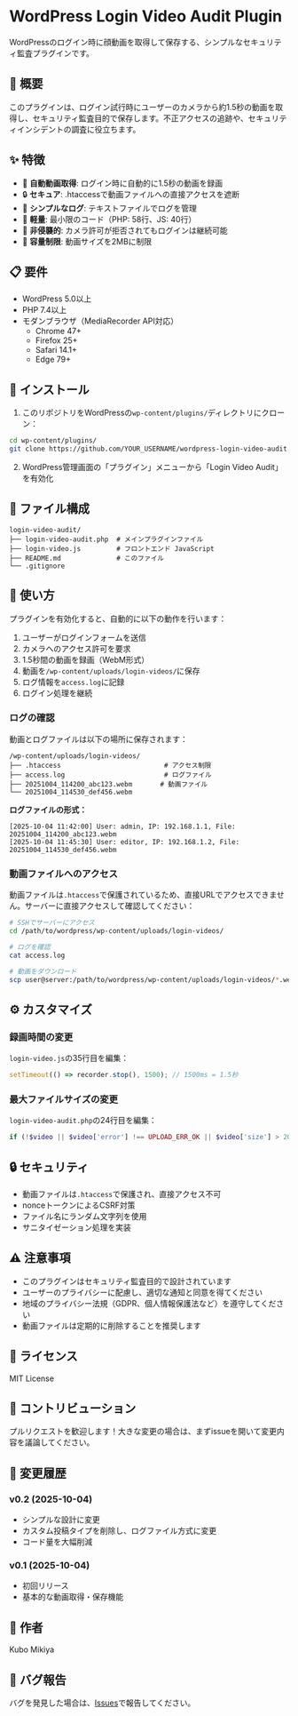 # WordPress Login Video Audit Plugin

WordPressのログイン時に顔動画を取得して保存する、シンプルなセキュリティ監査プラグインです。

## 🎯 概要

このプラグインは、ログイン試行時にユーザーのカメラから約1.5秒の動画を取得し、セキュリティ監査目的で保存します。不正アクセスの追跡や、セキュリティインシデントの調査に役立ちます。

## ✨ 特徴

- 🎥 **自動動画取得**: ログイン時に自動的に1.5秒の動画を録画
- 🔒 **セキュア**: .htaccessで動画ファイルへの直接アクセスを遮断
- 📝 **シンプルなログ**: テキストファイルでログを管理
- 🚀 **軽量**: 最小限のコード（PHP: 58行、JS: 40行）
- 🎯 **非侵襲的**: カメラ許可が拒否されてもログインは継続可能
- 💾 **容量制限**: 動画サイズを2MBに制限

## 📋 要件

- WordPress 5.0以上
- PHP 7.4以上
- モダンブラウザ（MediaRecorder API対応）
  - Chrome 47+
  - Firefox 25+
  - Safari 14.1+
  - Edge 79+

## 🚀 インストール

1. このリポジトリをWordPressの`wp-content/plugins/`ディレクトリにクローン：

```bash
cd wp-content/plugins/
git clone https://github.com/YOUR_USERNAME/wordpress-login-video-audit.git login-video-audit
```

2. WordPress管理画面の「プラグイン」メニューから「Login Video Audit」を有効化

## 📁 ファイル構成

```
login-video-audit/
├── login-video-audit.php  # メインプラグインファイル
├── login-video.js         # フロントエンド JavaScript
├── README.md              # このファイル
└── .gitignore
```

## 🔧 使い方

プラグインを有効化すると、自動的に以下の動作を行います：

1. ユーザーがログインフォームを送信
2. カメラへのアクセス許可を要求
3. 1.5秒間の動画を録画（WebM形式）
4. 動画を`/wp-content/uploads/login-videos/`に保存
5. ログ情報を`access.log`に記録
6. ログイン処理を継続

### ログの確認

動画とログファイルは以下の場所に保存されます：

```
/wp-content/uploads/login-videos/
├── .htaccess                          # アクセス制限
├── access.log                         # ログファイル
├── 20251004_114200_abc123.webm       # 動画ファイル
└── 20251004_114530_def456.webm
```

**ログファイルの形式：**
```
[2025-10-04 11:42:00] User: admin, IP: 192.168.1.1, File: 20251004_114200_abc123.webm
[2025-10-04 11:45:30] User: editor, IP: 192.168.1.2, File: 20251004_114530_def456.webm
```

### 動画ファイルへのアクセス

動画ファイルは`.htaccess`で保護されているため、直接URLでアクセスできません。サーバーに直接アクセスして確認してください：

```bash
# SSHでサーバーにアクセス
cd /path/to/wordpress/wp-content/uploads/login-videos/

# ログを確認
cat access.log

# 動画をダウンロード
scp user@server:/path/to/wordpress/wp-content/uploads/login-videos/*.webm ./
```

## ⚙️ カスタマイズ

### 録画時間の変更

`login-video.js`の35行目を編集：

```javascript
setTimeout(() => recorder.stop(), 1500); // 1500ms = 1.5秒
```

### 最大ファイルサイズの変更

`login-video-audit.php`の24行目を編集：

```php
if (!$video || $video['error'] !== UPLOAD_ERR_OK || $video['size'] > 2000000) {
```

## 🔒 セキュリティ

- 動画ファイルは`.htaccess`で保護され、直接アクセス不可
- nonceトークンによるCSRF対策
- ファイル名にランダム文字列を使用
- サニタイゼーション処理を実装

## ⚠️ 注意事項

- このプラグインはセキュリティ監査目的で設計されています
- ユーザーのプライバシーに配慮し、適切な通知と同意を得てください
- 地域のプライバシー法規（GDPR、個人情報保護法など）を遵守してください
- 動画ファイルは定期的に削除することを推奨します

## 📄 ライセンス

MIT License

## 🤝 コントリビューション

プルリクエストを歓迎します！大きな変更の場合は、まずissueを開いて変更内容を議論してください。

## 📝 変更履歴

### v0.2 (2025-10-04)
- シンプルな設計に変更
- カスタム投稿タイプを削除し、ログファイル方式に変更
- コード量を大幅削減

### v0.1 (2025-10-04)
- 初回リリース
- 基本的な動画取得・保存機能

## 👤 作者

Kubo Mikiya

## 🐛 バグ報告

バグを発見した場合は、[Issues](https://github.com/YOUR_USERNAME/wordpress-login-video-audit/issues)で報告してください。
